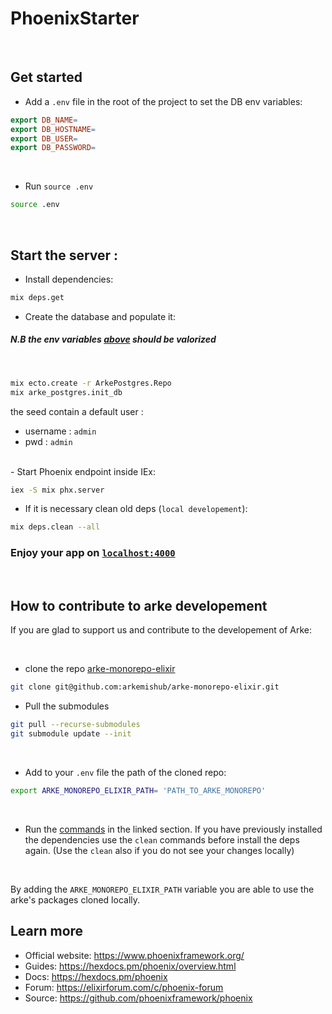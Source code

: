 # PhoenixStarter

<br/>

## Get started

- Add a `.env` file in the root of the project to set the DB env variables:

```makefile
export DB_NAME=
export DB_HOSTNAME=
export DB_USER=
export DB_PASSWORD=
```

<br/>

- Run `source .env`

```bash
source .env
```

<br/>

## Start the server :

- Install dependencies:

```bash
mix deps.get
```

- Create the database and populate it:

##### N.B the env variables [above](#get-started) should be valorized

 <br/>

```bash
mix ecto.create -r ArkePostgres.Repo
mix arke_postgres.init_db
```

the seed contain a default user :

- username : `admin`
- pwd : `admin`

<br/>
- Start Phoenix endpoint inside IEx:

```bash
iex -S mix phx.server
```

- If it is necessary clean old deps (`local developement`):

```bash
mix deps.clean --all
```

### Enjoy your app on [`localhost:4000`](http://localhost:4000)

<br/>

## How to contribute to arke developement

If you are glad to support us and contribute to the developement of Arke:

 <br/>

- clone the repo [arke-monorepo-elixir](https://github.com/arkemishub/arke-monorepo-elixir)

```bash
git clone git@github.com:arkemishub/arke-monorepo-elixir.git
```

- Pull the submodules

```bash
git pull --recurse-submodules
git submodule update --init
```

<br/>

- Add to your `.env` file the path of the cloned repo:

```bash
export ARKE_MONOREPO_ELIXIR_PATH= 'PATH_TO_ARKE_MONOREPO'
```

<br/>

- Run the [commands](#start-the-server) in the linked section. If you have previously installed the dependencies use the `clean` commands before install the deps again. (Use the `clean` also if you do not see your changes locally)

<br/>

By adding the `ARKE_MONOREPO_ELIXIR_PATH` variable you are able to use the arke's packages cloned locally.

## Learn more

- Official website: https://www.phoenixframework.org/
- Guides: https://hexdocs.pm/phoenix/overview.html
- Docs: https://hexdocs.pm/phoenix
- Forum: https://elixirforum.com/c/phoenix-forum
- Source: https://github.com/phoenixframework/phoenix
